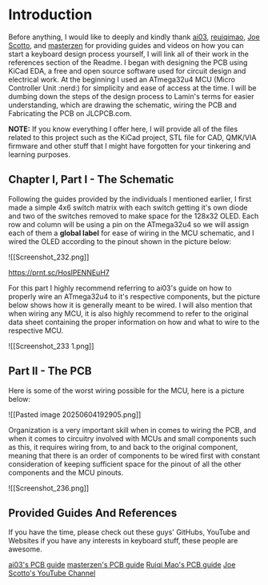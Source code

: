 # Introduction

Before anything, I would like to deeply and kindly thank [ai03](https://ai03.com/), [reuiqimao](https://github.com/ruiqimao), [Joe Scotto](https://www.youtube.com/@joe_scotto), and [masterzen](https://www.masterzen.fr/keyboard/) for providing guides and videos on how you can start a keyboard design process yourself, I will link all of their work in the references section of the Readme. I began with designing the PCB using KiCad EDA, a free and open source software used for circuit design and electrical work. At the beginning I used an ATmega32u4 MCU (Micro Controller Unit :nerd:) for simplicity and ease of access at the time. I will be dumbing down the steps of the design process to Lamin's terms for easier understanding, which are drawing the schematic, wiring the PCB and Fabricating the PCB on JLCPCB.com. 

**NOTE:** If you know everything I offer here, I will provide all of the files related to this project such as the KiCad project, STL file for CAD, QMK/VIA firmware and other stuff that I might have forgotten for your tinkering and learning purposes.
## Chapter I, Part I - The Schematic

Following the guides provided by the individuals I mentioned earlier, I first made a simple 4x6 switch matrix with each switch getting it's own diode and two of the switches removed to make space for the 128x32 OLED. Each row and column will be using a pin on the ATmega32u4 so we will assign each of them a **global label** for ease of wiring in the MCU schematic, and I wired the OLED according to the pinout shown in the picture below:

![[Screenshot_232.png]]

https://prnt.sc/HoslPENNEuH7 

For this part I highly recommend referring to ai03's guide on how to properly wire an ATmega32u4 to it's respective components, but the picture below shows how it is generally meant to be wired. I will also mention that when wiring any MCU, it is also highly recommend to refer to the original data sheet containing the proper information on how and what to wire to the respective MCU. 

![[Screenshot_233 1.png]]
## Part II - The PCB 

Here is some of the worst wiring possible for the MCU, here is a picture below:

![[Pasted image 20250604192905.png]]

Organization is a very important skill when in comes to wiring the PCB, and when it comes to circuitry involved with MCUs and small components such as this, it requires wiring from, to and back to the original component, meaning that there is an order of components to be wired first with constant consideration of keeping sufficient space for the pinout of all the other components and the MCU pinouts. 

![[Screenshot_236.png]]
## Provided Guides And References

If you have the time, please check out these guys' GitHubs, YouTube and Websites if you have any interests in keyboard stuff, these people are awesome. 

[ai03's PCB guide](https://wiki.ai03.com/books/pcb-design/page/pcb-guide-part-1---preparations)
[masterzen's PCB guide](https://www.masterzen.fr/2020/05/03/designing-a-keyboard-part-1/)
[Ruiqi Mao's PCB guide](https://github.com/ruiqimao/keyboard-pcb-guide) 
[Joe Scotto's YouTube Channel](https://www.youtube.com/joescotto)
